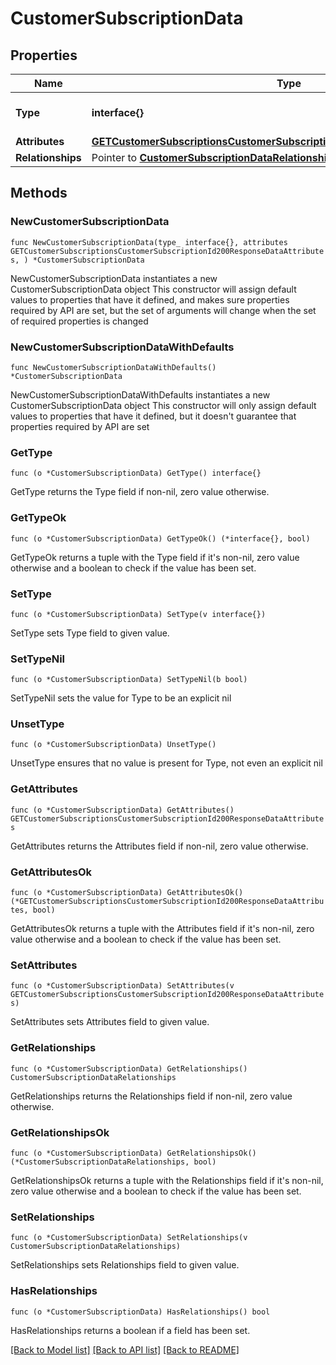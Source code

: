 # CustomerSubscriptionData

## Properties

Name | Type | Description | Notes
------------ | ------------- | ------------- | -------------
**Type** | **interface{}** | The resource&#39;s type | 
**Attributes** | [**GETCustomerSubscriptionsCustomerSubscriptionId200ResponseDataAttributes**](GETCustomerSubscriptionsCustomerSubscriptionId200ResponseDataAttributes.md) |  | 
**Relationships** | Pointer to [**CustomerSubscriptionDataRelationships**](CustomerSubscriptionDataRelationships.md) |  | [optional] 

## Methods

### NewCustomerSubscriptionData

`func NewCustomerSubscriptionData(type_ interface{}, attributes GETCustomerSubscriptionsCustomerSubscriptionId200ResponseDataAttributes, ) *CustomerSubscriptionData`

NewCustomerSubscriptionData instantiates a new CustomerSubscriptionData object
This constructor will assign default values to properties that have it defined,
and makes sure properties required by API are set, but the set of arguments
will change when the set of required properties is changed

### NewCustomerSubscriptionDataWithDefaults

`func NewCustomerSubscriptionDataWithDefaults() *CustomerSubscriptionData`

NewCustomerSubscriptionDataWithDefaults instantiates a new CustomerSubscriptionData object
This constructor will only assign default values to properties that have it defined,
but it doesn't guarantee that properties required by API are set

### GetType

`func (o *CustomerSubscriptionData) GetType() interface{}`

GetType returns the Type field if non-nil, zero value otherwise.

### GetTypeOk

`func (o *CustomerSubscriptionData) GetTypeOk() (*interface{}, bool)`

GetTypeOk returns a tuple with the Type field if it's non-nil, zero value otherwise
and a boolean to check if the value has been set.

### SetType

`func (o *CustomerSubscriptionData) SetType(v interface{})`

SetType sets Type field to given value.


### SetTypeNil

`func (o *CustomerSubscriptionData) SetTypeNil(b bool)`

 SetTypeNil sets the value for Type to be an explicit nil

### UnsetType
`func (o *CustomerSubscriptionData) UnsetType()`

UnsetType ensures that no value is present for Type, not even an explicit nil
### GetAttributes

`func (o *CustomerSubscriptionData) GetAttributes() GETCustomerSubscriptionsCustomerSubscriptionId200ResponseDataAttributes`

GetAttributes returns the Attributes field if non-nil, zero value otherwise.

### GetAttributesOk

`func (o *CustomerSubscriptionData) GetAttributesOk() (*GETCustomerSubscriptionsCustomerSubscriptionId200ResponseDataAttributes, bool)`

GetAttributesOk returns a tuple with the Attributes field if it's non-nil, zero value otherwise
and a boolean to check if the value has been set.

### SetAttributes

`func (o *CustomerSubscriptionData) SetAttributes(v GETCustomerSubscriptionsCustomerSubscriptionId200ResponseDataAttributes)`

SetAttributes sets Attributes field to given value.


### GetRelationships

`func (o *CustomerSubscriptionData) GetRelationships() CustomerSubscriptionDataRelationships`

GetRelationships returns the Relationships field if non-nil, zero value otherwise.

### GetRelationshipsOk

`func (o *CustomerSubscriptionData) GetRelationshipsOk() (*CustomerSubscriptionDataRelationships, bool)`

GetRelationshipsOk returns a tuple with the Relationships field if it's non-nil, zero value otherwise
and a boolean to check if the value has been set.

### SetRelationships

`func (o *CustomerSubscriptionData) SetRelationships(v CustomerSubscriptionDataRelationships)`

SetRelationships sets Relationships field to given value.

### HasRelationships

`func (o *CustomerSubscriptionData) HasRelationships() bool`

HasRelationships returns a boolean if a field has been set.


[[Back to Model list]](../README.md#documentation-for-models) [[Back to API list]](../README.md#documentation-for-api-endpoints) [[Back to README]](../README.md)


